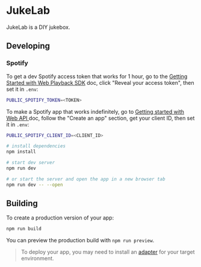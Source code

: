 # JukeLab

JukeLab is a DIY jukebox.

## Developing

### Spotify

To get a dev Spotify access token that works for 1 hour, go to the [Getting Started with Web Playback SDK](https://developer.spotify.com/documentation/web-playback-sdk/tutorials/getting-started) doc, click "Reveal your access token", then set it in `.env`:

```bash
PUBLIC_SPOTIFY_TOKEN=<TOKEN>
```

To make a Spotify app that works indefinitely, go to [Getting started with Web API
](https://developer.spotify.com/documentation/web-api/tutorials/getting-started) doc, follow the "Create an app" section, get your client ID, then set it in `.env`:

```bash
PUBLIC_SPOTIFY_CLIENT_ID=<CLIENT_ID>
```

```bash
# install dependencies
npm install

# start dev server
npm run dev

# or start the server and open the app in a new browser tab
npm run dev -- --open
```

## Building

To create a production version of your app:

```bash
npm run build
```

You can preview the production build with `npm run preview`.

> To deploy your app, you may need to install an [adapter](https://kit.svelte.dev/docs/adapters) for your target environment.

